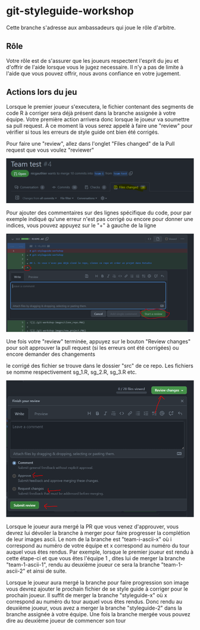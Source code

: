 # git-styleguide-workshop

Cette branche s'adresse aux ambassadeurs qui joue le rôle d'arbitre.


## Rôle

Votre rôle est de s'assurer que les joueurs respectent l'esprit du jeu et d'offrir de l'aide lorsque vous le jugez necessaire. Il n'y a pas de limite à l'aide que vous pouvez offrir, nous avons confiance en votre jugement.

## Actions lors du jeu

Lorsque le premier joueur s'executera, le fichier contenant des segments de code R à corriger sera déjà présent dans la branche assignée à votre équipe. Votre première action arrivera donc lorsque le joueur va soumettre sa pull request. À ce moment là vous serez appelé à faire une "review" pour vérifier si tous les erreurs de style guide ont bien été corrigés.

Pour faire une "review", allez dans l'onglet "Files changed" de la Pull request que vous voulez "reviewer"

![](./git-workshop-images/files_changed.PNG)

Pour ajouter des commentaires sur des lignes spécifique du code, pour par exemple indiqué qu'une erreur n'est pas corrigé ou encore pour donner une indices, vous pouvez appuyez sur le "+" à gauche de la ligne

![](./git-workshop-images/add_comment.PNG)

Une fois votre "review" terminée, appuyez sur le bouton "Review changes" pour soit approuver la pull request (si les erreurs ont été corrigées) ou encore demander des changements

le corrigé des fichier se trouve dans le dossier "src" de ce repo. Les fichiers se nomme respectivement sg_1.R, sg_2.R, sg_3.R etc.


![](./git-workshop-images/submit_review.PNG)

Lorsque le joueur aura mergé la PR que vous venez d'approuver, vous devrez lui dévoiler la branche à merger pour faire progresser la complétion de leur images ascii. Le nom de la branche est "team-i-ascii-x" où i correspond au numéro de votre équipe et x correspond au numéro du tour auquel vous êtes rendus. Par exemple, lorsque le premier joueur est rendu à cette étape-ci et que vous êtes l'équipe 1 , dites lui de merger la branche "team-1-ascii-1", rendu au deuxième joueur ce sera la branche "team-1-ascii-2" et ainsi de suite.   

Lorsque le joueur aura mergé la branche pour faire progression son image vous devrez ajouter le prochain fichier de se style guide à corriger pour le prochain joueur. Il suffit de merger la branche "styleguide-x" où x correspond au numéro du tour auquel vous êtes rendus. Donc rendu au deuxième joueur, vous avez a merger la branche "styleguide-2" dans la branche assignée à votre équipe. Une fois la branche mergée vous pouvez dire au deuxième joueur de commencer son tour


